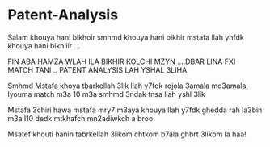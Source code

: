 # Patent-Analysis

Salam khouya hani bikhoir smhmd khouya hani bikhir mstafa llah yhfdk khouya hani bikhiiir ...

FIN ABA HAMZA WLAH ILA BIKHIR KOLCHI MZYN ....DBAR LINA FXI MATCH TANI .. PATENT  ANALYSIS LAH YSHAL 3LIHA 

Smhmd Mstafa khoya tbarkellah 3lik llah y7fdk rojola 3amala mo3amala, lyouma match m3a 10 m3a smhmd 3ndak tnsa llah yshl 3lik

Mstafa 3chiri hawa mstafa mry7 m3aya khouya llah y7fdk ghedda rah la3bin m3a l10 dedk mtkhafch mn2adiwkch a broo 

Msatef khouti hanin tabrkellah 3likom chtkom b7ala ghbrt 3likom la haa!
